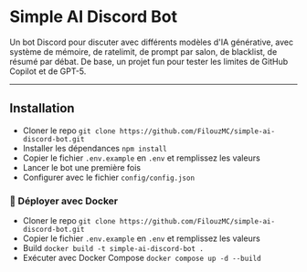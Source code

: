
# Simple AI Discord Bot

Un bot Discord pour discuter avec différents modèles d'IA générative, avec système de mémoire, de ratelimit, de prompt par salon, de blacklist, de résumé par débat.
De base, un projet fun pour tester les limites de GitHub Copilot et de GPT-5.

---

## Installation

- Cloner le repo
```git clone https://github.com/FilouzMC/simple-ai-discord-bot.git```
- Installer les dépendances
```npm install```
- Copier le fichier `.env.example` en `.env` et remplissez les valeurs
- Lancer le bot une première fois
- Configurer avec le fichier `config/config.json`

### 🐳 Déployer avec Docker
- Cloner le repo
```git clone https://github.com/FilouzMC/simple-ai-discord-bot.git```
- Copier le fichier `.env.example` en `.env` et remplissez les valeurs
- Build
```docker build -t simple-ai-discord-bot .```
- Exécuter avec Docker Compose
```docker compose up -d --build```